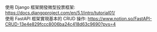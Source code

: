 使用 Django 框架開發微型投票框架: https://docs.djangoproject.com/en/5.1/intro/tutorial01/  
使用 FastAPI 框架實現基本的 CRUD 操作: https://www.notion.so/FastAPI-CRUD-13e4e829fccc8006ba24c418d63c9690?pvs=4
